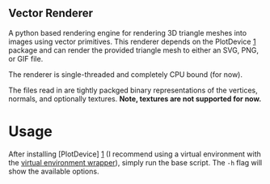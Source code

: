 Vector Renderer
---------------

A python based rendering engine for rendering 3D triangle meshes into images using vector
primitives. This renderer depends on the PlotDevice [1] package and can
render the provided triangle mesh to either an SVG, PNG, or GIF file.

The renderer is single-threaded and completely CPU bound (for now).

The files read in are tightly packged binary representations of the vertices, normals, and
optionally textures. **Note, textures are not supported for now.**

Usage
=====

After installing [PlotDevice] [1] (I recommend using a virtual environment with the [virtual
environment wrapper][2]), simply run the base script. The `-h` flag will show the available
options.

[1]: http://plotdevice.io/ "PlotDevice"
[2]: https://virtualenvwrapper.readthedocs.org/en/latest/ "Virtual Environment Wrapper"


